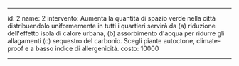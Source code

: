 ---

id: 2
name: 2
intervento: Aumenta la quantità di spazio verde nella città distribuendolo uniformemente in tutti i quartieri servirà da (a) riduzione dell'effetto isola di calore urbana, (b) assorbimento d'acqua per ridurre gli allagamenti (c) sequestro del carbonio. Scegli piante autoctone, climate-proof e a basso indice di allergenicità.
costo: 10000

---